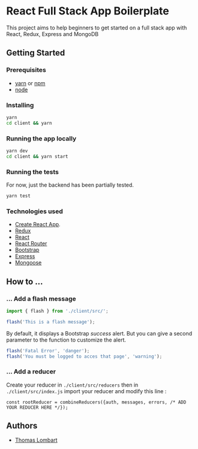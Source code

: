 # React Full Stack App Boilerplate

This project aims to help beginners to get started on a full stack app with React, Redux, Express and MongoDB

## Getting Started

### Prerequisites

* [yarn](https://yarnpkg.com/lang/en/) or [npm](https://www.npmjs.com/)
* [node](https://nodejs.org/en/)

### Installing

```sh
yarn
cd client && yarn
```

### Running the app locally

```sh
yarn dev
cd client && yarn start
```

### Running the tests

For now, just the backend has been partially tested.

```sh
yarn test
```

### Technologies used

* [Create React App](https://github.com/facebookincubator/create-react-app).
* [Redux](https://redux.js.org/) 
* [React](https://reactjs.org/)
* [React Router](https://reacttraining.com/react-router/)
* [Bootstrap](https://getbootstrap.com/)
* [Express](https://expressjs.com/)
* [Mongoose](http://mongoosejs.com/)

## How to ...

### ... Add a flash message

```js
import { flash } from './client/src/';

flash('This is a flash message');
```

By default, it displays a Bootstrap *success* alert. But you can give a second parameter to the function to customize the alert.

```js
flash('Fatal Error', 'danger');
flash('You must be logged to acces that page', 'warning');
```

### ... Add a reducer

Create your reducer in `./client/src/reducers` then in `./client/src/index.js` import your reducer and modify this line :

```
const rootReducer = combineReducers({auth, messages, errors, /* ADD YOUR REDUCER HERE */});
```

## Authors

* [Thomas Lombart](https://github.com/thomlom)